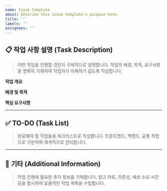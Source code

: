 ```yaml
---
name: Issue template
about: Describe this issue template's purpose here.
title: ''
labels: ''
assignees: ''
---
```


## 📋 작업 사항 설명 (Task Description)

> 어떤 작업을 진행할 것인지 구체적으로 설명합니다. 작업의 배경, 목적, 요구사항을 명확히 기재하여 작업자가 이해하기 쉽도록 작성합니다.

**작업 개요**

**배경 및 목적**

**핵심 요구사항**

---

## ✅ TO-DO (Task List)

> 완료해야 할 작업들을 체크리스트로 작성합니다. 프론트엔드, 백엔드, 공통 작업으로 구분하여 체계적으로 관리합니다.

---

## 📝 기타 (Additional Information)

> 작업 진행에 필요한 추가 정보를 기재합니다. 참고 자료, 의존성, 예상 소요 시간 등을 명시하여 효율적인 작업 계획을 수립합니다.
